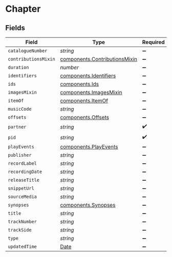 # Chapter


## Fields

| Field                                                                                         | Type                                                                                          | Required                                                                                      | Description                                                                                   |
| --------------------------------------------------------------------------------------------- | --------------------------------------------------------------------------------------------- | --------------------------------------------------------------------------------------------- | --------------------------------------------------------------------------------------------- |
| `catalogueNumber`                                                                             | *string*                                                                                      | :heavy_minus_sign:                                                                            | N/A                                                                                           |
| `contributionsMixin`                                                                          | [components.ContributionsMixin](../../models/components/contributionsmixin.md)                | :heavy_minus_sign:                                                                            | N/A                                                                                           |
| `duration`                                                                                    | *number*                                                                                      | :heavy_minus_sign:                                                                            | N/A                                                                                           |
| `identifiers`                                                                                 | [components.Identifiers](../../models/components/identifiers.md)                              | :heavy_minus_sign:                                                                            | N/A                                                                                           |
| `ids`                                                                                         | [components.Ids](../../models/components/ids.md)                                              | :heavy_minus_sign:                                                                            | N/A                                                                                           |
| `imagesMixin`                                                                                 | [components.ImagesMixin](../../models/components/imagesmixin.md)                              | :heavy_minus_sign:                                                                            | N/A                                                                                           |
| `itemOf`                                                                                      | [components.ItemOf](../../models/components/itemof.md)                                        | :heavy_minus_sign:                                                                            | N/A                                                                                           |
| `musicCode`                                                                                   | *string*                                                                                      | :heavy_minus_sign:                                                                            | N/A                                                                                           |
| `offsets`                                                                                     | [components.Offsets](../../models/components/offsets.md)                                      | :heavy_minus_sign:                                                                            | N/A                                                                                           |
| `partner`                                                                                     | *string*                                                                                      | :heavy_check_mark:                                                                            | N/A                                                                                           |
| `pid`                                                                                         | *string*                                                                                      | :heavy_check_mark:                                                                            | N/A                                                                                           |
| `playEvents`                                                                                  | [components.PlayEvents](../../models/components/playevents.md)                                | :heavy_minus_sign:                                                                            | N/A                                                                                           |
| `publisher`                                                                                   | *string*                                                                                      | :heavy_minus_sign:                                                                            | N/A                                                                                           |
| `recordLabel`                                                                                 | *string*                                                                                      | :heavy_minus_sign:                                                                            | N/A                                                                                           |
| `recordingDate`                                                                               | *string*                                                                                      | :heavy_minus_sign:                                                                            | N/A                                                                                           |
| `releaseTitle`                                                                                | *string*                                                                                      | :heavy_minus_sign:                                                                            | N/A                                                                                           |
| `snippetUrl`                                                                                  | *string*                                                                                      | :heavy_minus_sign:                                                                            | N/A                                                                                           |
| `sourceMedia`                                                                                 | *string*                                                                                      | :heavy_minus_sign:                                                                            | N/A                                                                                           |
| `synopses`                                                                                    | [components.Synopses](../../models/components/synopses.md)                                    | :heavy_minus_sign:                                                                            | N/A                                                                                           |
| `title`                                                                                       | *string*                                                                                      | :heavy_minus_sign:                                                                            | N/A                                                                                           |
| `trackNumber`                                                                                 | *string*                                                                                      | :heavy_minus_sign:                                                                            | N/A                                                                                           |
| `trackSide`                                                                                   | *string*                                                                                      | :heavy_minus_sign:                                                                            | N/A                                                                                           |
| `type`                                                                                        | *string*                                                                                      | :heavy_minus_sign:                                                                            | N/A                                                                                           |
| `updatedTime`                                                                                 | [Date](https://developer.mozilla.org/en-US/docs/Web/JavaScript/Reference/Global_Objects/Date) | :heavy_minus_sign:                                                                            | N/A                                                                                           |